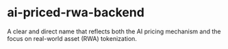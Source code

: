 # ai-priced-rwa-backend
A clear and direct name that reflects both the AI pricing mechanism and the focus on real-world asset (RWA) tokenization.
